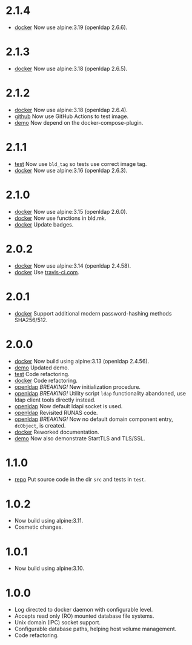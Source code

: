 # 2.1.4

- [docker](src/docker) Now use alpine:3.19 (openldap 2.6.6).

# 2.1.3

- [docker](src/docker) Now use alpine:3.18 (openldap 2.6.5).

# 2.1.2

- [docker](src/docker) Now use alpine:3.18 (openldap 2.6.4).
- [github](.github/workflows/testimage.yml) Now use GitHub Actions to test image.
- [demo](demo/Makefile) Now depend on the docker-compose-plugin.

# 2.1.1

- [test](test/Makefile) Now use `bld_tag` so tests use correct image tag.
- [docker](src/docker) Now use alpine:3.16 (openldap 2.6.3).

# 2.1.0

- [docker](src/docker) Now use alpine:3.15 (openldap 2.6.0).
- [docker](Makefile) Now use functions in bld.mk.
- [docker](ROADMAP.md) Update badges.

# 2.0.2

- [docker](src/docker) Now use alpine:3.14 (openldap 2.4.58).
- [docker](ROADMAP.md) Use [travis-ci.com](https://travis-ci.com/).

# 2.0.1

- [docker](Dockerfile) Support additional modern password-hashing methods SHA256/512.

# 2.0.0

- [docker](Dockerfile) Now build using alpine:3.13 (openldap 2.4.56).
- [demo](demo) Updated demo.
- [test](test) Code refactoring.
- [docker](src/docker/bin/docker-entrypoint.sh) Code refactoring.
- [openldap](src/openldap/bin/openldap-common.sh) _BREAKING!_ New initialization procedure.
- [openldap](src/openldap/bin/openldap-common.sh) _BREAKING!_ Utility script `ldap` functionality abandoned, use ldap client tools directly instead.
- [openldap](src/openldap/bin/openldap-common.sh) Now default ldapi socket is used.
- [openldap](src/openldap/bin/openldap-common.sh) Revisited RUNAS code.
- [openldap](src/openldap/config/slapd.ldif) _BREAKING!_ Now no default domain component entry, `dcObject`, is created.
- [docker](README.md) Reworked documentation.
- [demo](demo) Now also demonstrate StartTLS and TLS/SSL.

# 1.1.0

- [repo](src) Put source code in the dir `src` and tests in `test`.

# 1.0.2

- Now build using alpine:3.11.
- Cosmetic changes.

# 1.0.1

- Now build using alpine:3.10.

# 1.0.0

- Log directed to docker daemon with configurable level.
- Accepts read only (RO) mounted database file systems.
- Unix domain (IPC) socket support.
- Configurable database paths, helping host volume management.
- Code refactoring.
